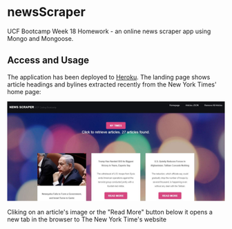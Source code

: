 # newsScraper
UCF Bootcamp Week 18 Homework - an online news scraper app using Mongo and Mongoose.

## Access and Usage
The application has been deployed to [Heroku](https://damp-tor-55631.herokuapp.com/articles).  The landing page shows article headings and bylines extracted recently from the New York Times' home page:

![newsScraper landing page](https://github.com/j0serobles/newsScraper/blob/master/images/homepage.jpg)

Cliking on an article's image or the "Read More" button below it opens a new tab in the browser to The New York Time's website
<!--stackedit_data:
eyJoaXN0b3J5IjpbLTMxODE3NDc5OSwzMDM3OTIxNjhdfQ==
-->